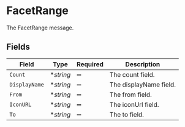 # FacetRange

The FacetRange message.


## Fields

| Field                  | Type                   | Required               | Description            |
| ---------------------- | ---------------------- | ---------------------- | ---------------------- |
| `Count`                | **string*              | :heavy_minus_sign:     | The count field.       |
| `DisplayName`          | **string*              | :heavy_minus_sign:     | The displayName field. |
| `From`                 | **string*              | :heavy_minus_sign:     | The from field.        |
| `IconURL`              | **string*              | :heavy_minus_sign:     | The iconUrl field.     |
| `To`                   | **string*              | :heavy_minus_sign:     | The to field.          |